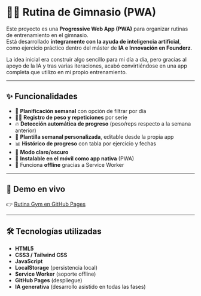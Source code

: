 # 🏋️‍♂️ Rutina de Gimnasio (PWA)

Este proyecto es una **Progressive Web App (PWA)** para organizar rutinas de entrenamiento en el gimnasio.  
Está desarrollado **íntegramente con la ayuda de inteligencia artificial**, como ejercicio práctico dentro del máster de **IA e Innovación en Founderz**.  

La idea inicial era construir algo sencillo para mi día a día, pero gracias al apoyo de la IA y tras varias iteraciones, acabó convirtiéndose en una app completa que utilizo en mi propio entrenamiento.  

---

## ✨ Funcionalidades

- 📅 **Planificación semanal** con opción de filtrar por día  
- 🏋️‍♂️ **Registro de peso y repeticiones** por serie  
- 🔥 **Detección automática de progreso** (peso/reps respecto a la semana anterior)  
- 🧩 **Plantilla semanal personalizada**, editable desde la propia app  
- 📊 **Histórico de progreso** con tabla por ejercicio y fechas  
- 🌙 **Modo claro/oscuro**  
- 📱 **Instalable en el móvil como app nativa** (PWA)  
- 📴 Funciona **offline** gracias a Service Worker  

---

## 🚀 Demo en vivo

👉 [Rutina Gym en GitHub Pages](https://alberpc.github.io/rutina-gym/)  

---

## 🛠️ Tecnologías utilizadas

- **HTML5**  
- **CSS3 / Tailwind CSS**  
- **JavaScript**  
- **LocalStorage** (persistencia local)  
- **Service Worker** (soporte offline)  
- **GitHub Pages** (despliegue)  
- **IA generativa** (desarrollo asistido en todas las fases)  


